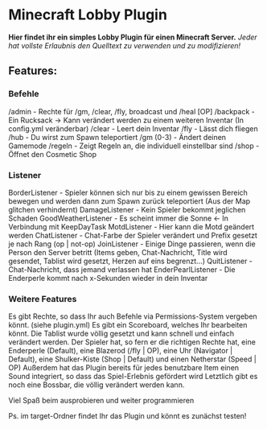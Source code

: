 # Minecraft Lobby Plugin

**Hier findet ihr ein simples Lobby Plugin für einen Minecraft Server.**
*Jeder hat vollste Erlaubnis den Quelltext zu verwenden und zu modifizieren!*

## Features:

### Befehle
/admin - Rechte für /gm, /clear, /fly, broadcast und /heal [OP]
/backpack - Ein Rucksack -> Kann verändert werden zu einem weiteren Inventar (In config.yml veränderbar)
/clear - Leert dein Inventar
/fly - Lässt dich fliegen
/hub - Du wirst zum Spawn teleportiert
/gm (0-3) - Ändert deinen Gamemode
/regeln - Zeigt Regeln an, die individuell einstellbar sind
/shop - Öffnet den Cosmetic Shop

### Listener
BorderListener - Spieler können sich nur bis zu einem gewissen Bereich bewegen und werden dann zum Spawn zurück teleportiert (Aus der Map glitchen verhindernt)
DamageListener - Kein Spieler bekommt jeglichen Schaden
GoodWeatherListener - Es scheint immer die Sonne <- In Verbindung mit KeepDayTask
MotdListener - Hier kann die Motd geändert werden
ChatListener - Chat-Farbe der Spieler verändert und Prefix gesetzt je nach Rang (op | not-op)
JoinListener - Einige Dinge passieren, wenn die Person den Server betritt (Items geben, Chat-Nachricht, Title wird gesendet, Tablist wird gesetzt, Herzen auf eins begrenzt...)
QuitListener - Chat-Nachricht, dass jemand verlassen hat
EnderPearlListener - Die Enderperle kommt nach x-Sekunden wieder in dein Inventar

### Weitere Features
Es gibt Rechte, so dass Ihr auch Befehle via Permissions-System vergeben könnt. (siehe plugin.yml)
Es gibt ein Scoreboard, welches Ihr bearbeiten könnt.
Die Tablist wurde völlig gesetzt und kann schnell und einfach verändert werden.
Der Spieler hat, so fern er die richtigen Rechte hat, eine Enderperle (Default), eine Blazerod (/fly | OP), eine Uhr (Navigator | Default), eine Shulker-Kiste (Shop | Default) und einen Netherstar (Speed | OP)
Außerdem hat das Plugin bereits für jedes benutzbare Item einen Sound integriert, so dass das Spiel-Erlebnis gefördert wird
Letztlich gibt es noch eine Bossbar, die völlig verändert werden kann.

Viel Spaß beim ausprobieren und weiter programmieren 

Ps. im target-Ordner findet Ihr das Plugin und könnt es zunächst testen!
